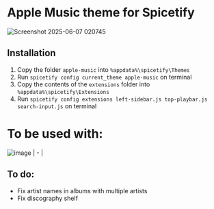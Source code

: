 # Apple Music theme for Spicetify


![Screenshot 2025-06-07 020745](https://github.com/user-attachments/assets/bcecf0ad-1009-4288-9e48-7fa685ccefe5)



## Installation

  1. Copy the folder `apple-music` into `%appdata%\spicetify\Themes`
  2. Run `spicetify config current_theme apple-music` on terminal
  3. Copy the contents of the `extensions` folder into `%appdata%\spicetify\Extensions`
  4. Run `spicetify config extensions left-sidebar.js top-playbar.js search-input.js` on terminal


# To be used with:

![image](https://github.com/user-attachments/assets/82cd3960-9401-4cc5-9cab-e68590e3ef75)
| - |


## To do:

- Fix artist names in albums with multiple artists
- Fix discography shelf

